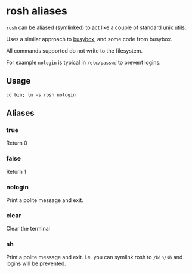 # rosh aliases

`rosh` can be aliased (symlinked) to act like a couple of standard unix utils.

Uses a similar approach to [busybox](https://busybox.net/), and some code from busybox.

All commands supported do not write to the filesystem.

For example `nologin` is typical in  `/etc/passwd` to prevent logins.

## Usage

	cd bin; ln -s rosh nologin

## Aliases

### true

Return 0

### false

Return 1

### nologin

Print a polite message and exit.

### clear

Clear the terminal

### sh

Print a polite message and exit. i.e. you can symlink rosh to `/bin/sh` and logins will be prevented.

